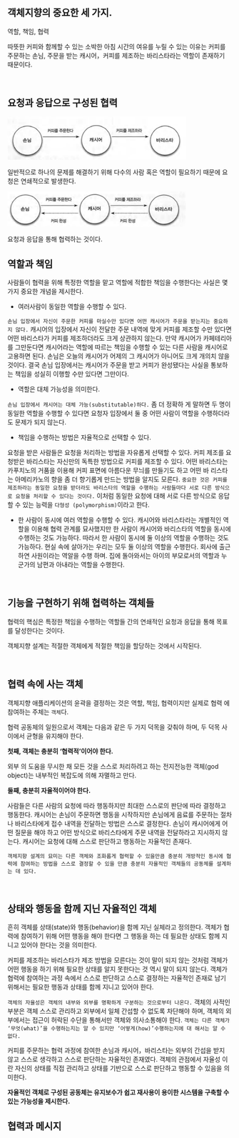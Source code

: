 ## 객체지향의 중요한 세 가지.


역할, 책임, 협력

따뜻한 커피와 함께할 수 있는 소박한 아침 시간의 여유를 누릴 수 있는 이유는 커피를 주문하는 손님, 주문을 받는 캐시어，커피를 제조하는 바리스타라는 역할이 존재하기 때문이다.

<br>

## 요청과 응답으로 구성된 협력


<img src="../../image/chap1.coffee.png" width="400">

일반적으로 하나의 문제를 해결하기 위해 다수의 사람 혹은 역할이 필요하기 때문에 요청은 연쇄적으로 발생한다.

<img src="../../image/chap1.coffee2.png" width="400">

요청과 응답을 통해 협력하는 것이다.

## 역할과 책임


사람들이 협력을 위해 특정한 역할을 맡고 역할에 적합한 책임을 수행한다는 사실은 몇 가지 중요한 개념을 제시한다.



- 여러사람이 동일한 역할을 수행할 수 있다.

`손님 입장에서 자신이 주문한 커피를 마실수만 있다면 어떤 캐시어가 주문을 받는지는 중요하지 않다.` 캐시어의 입장에서 자신이 전달한 주문 내역에 맞게 커피를 제조할 수만 있다면 어떤 바리스타가 커피를 제조하더라도 크게 상관하지 않는다.
만약 캐시어가 카페테리아를 그만둔다면 캐시어라는 역할에 따르는 책임을 수행할 수 있는 다른 사람을 캐시어로 고용하면 된다. 손님은 오늘의 캐시어가 어제의 그 캐시어가 아니어도 크게 개의치 않을 것이다. 결국 손님 입장에서는 캐시어가 주문을 받고 커피가 완성됐다는 사실을 통보하는 책임을 성실히 이행할 수만 있다면 그만이다.

- 역할은 대체 가능성을 의미한다.

 `손님 입장에서 캐시어는 대체 가능(substitutable)하다.` 좀 더 정확하 게 말하면 두 명이 동일한 역할을 수행할 수 있다면 요청자 입장에서 둘 중 어떤 사람이 역할을 수행하더라도 문제가 되지 않는다.

- 책임을 수행하는 방법은 자율적으로 선택할 수 있다.

 요청을 받은 사람들은 요청을 처리하는 방법을 자유롭게 선택할 수 있다. 커피 제조를 요청받은 바리스타는 자신만의 독특한 방법으로 커피를 제조할 수 있다. 어떤 바리스타는 카푸치노의 거품을 이용해 커피 표면에 아름다운 무늬를 만들기도 하고 어떤 바 리스타는 아메리카노의 향을 좀 더 향기롭게 만드는 방법을 알지도 모른다. `중요한 것은 커피를 제조하라는 동일한 요청을 받더라도 바리스타의 역할을 수행하는 사람들마다 서로 다른 방식으로 요청을 처리할 수 있다는 것이다.` 이처럼 동일한 요청에 대해 서로 다른 방식으로 응답할 수 있는 능력을 `다형성 (polymorphism)`이라고 한다.

- 한 사람이 동시에 여러 역할을 수행할 수 있다.
캐시어와 바리스타라는 개별적인 역할을 이용해 협력 관계를 묘사했지만 한 사람이 캐시어와 바리스타의 역할을 동시에 수행하는 것도 가능하다. 따라서 한 사람이 동시에 둘 이상의 역할을 수행하는 것도 가능하다.
현실 속에 살아가는 우리는 모두 둘 이상의 역할을 수행한다. 회사에 출근하연 사원이라는 역알을 수행 하며. 집에 돌아와서는 아이의 부모로서의 역할과 누군가의 남편과 아내라는 역할을 수행한다.

<br>

## 기능을 구현하기 위해 협력하는 객체들


협력의 핵심은 특정한 책임을 수행하는 역할들 간의 연쇄적인 요청과 응답을 통해 목표를 달성한다는
것이다.

객체지향 설계는 적절한 객체에게 적절한 책임을 할당하는 것에서 시작된다.

<br>

## 협력 속에 사는 객체

객체지향 애플리케이션의 윤곽을 결정하는 것은 역할, 책임, 협력이지만 실제로 협력
에 참여하는 주체는 `객체`다. 

협력 공동체의 일원으로서 객체는 다음과 같은 두 가지 덕목을 갖춰야 하며, 두 덕목 사이에서 균형을 유지해야 한다.

**첫째, 객체는 충분히 ‘협력적’이어야 한다.**

외부 의 도움을 무시한 채 모든 것을 스스로 처리하려고 하는 전지전능한 객체(god object)는 내부적인 복잡도에 의해 자멸하고 만다.

**둘째, 충분히 자율적이어야 한다.**

사람들은 다른 사람의 요청에 따라 행동하지만 최대한 스스로의 판단에 따라 결정하고 행동한다. 캐시어는 손님이 주문하면 행동을 시작하지만 손님에게 음료를 주문하는 절차나 바리스타에게 접수 내역을 전달하는 방법은 스스로 결정한다. 손님이 캐시어에게 어떤 질문을 해야 하고 어떤 방식으로 바리스타에게 주문 내역을 전달하라고 지시하지 않는다. 캐시어는 요청에 대해 스스로 판단하고 행동하는 자율적인 존재다.

`객체지향 설계의 묘미는 다른 객체와 조화롭게 협력할 수 있을만큼 충분히
개방적인 동시에 협력에 참여하는 방법을 스스로 결정할 수 있을 만큼 충분히 자율적인 객체들의 공동체를 설계하는 데 있다.`

<br>

## 상태와 행동을 함께 지닌 자율적인 객체

흔히 객체를 상태(state)와 행동(behavior)을 함께 지닌 실체라고 정의한다. 객체가 협력에 참여하기 위해 어떤 행동을 해야 한다면 그 행동을 하는 데 필요한 상태도 함께 지니고 있어야 한다는 것을 의미한다. 

커피를 제조하는 바리스타가 제조 방법을 모른다는 것이 말이 되지 않는 것처럼 객체가 어떤 행동을 하기 위해 필요한 상태를 알지 못한다는 것 역시 말이 되지 않는다. 객체가 협력에 참여하는 과정 속에서 스스로 판단하고 스스로 결정하는 자율적인 존재로 남기 위해서는 필요한 행동과 상태를 함께 지니고 있어야 한다.

`객체의 자율성은 객체의 내부와 외부를 명확하게 구분하는 것으로부터 나온다.` 객체의 사적인 부분은 객체 스스로 관리하고 외부에서 일체 간섭할 수 없도록 차단해야 하며, 객체의 외부에서는 접근이 허락된 수단을 통해서만 객체와 의사소통해야 한다. `객체는 다른 객체가 ‘무엇(what)’을 수행하는지는 알 수 있지만 ‘어떻게(how)’수행하는지에 대
해서는 알 수 없다.`

커피를 주문하는 협력 과정에 참여한 손님과 캐시어，바리스타는 외부의 간섭을 받지
않고 스스로 생각하고 스스로 판단하는 자율적인 존재였다. 객체의 관점에서 자율성 이란 자신의 상태를 직접 관리하고 상태를 기반으로 스스로 판단하고 행동할 수 있음을 의미한다.

**자율적인 객체로 구성된 공동체는 유지보수가 쉽고 재사용이 용이한 시스템을 구축할 수 있는 가능성을 제시한다.**

## 협력과 메시지